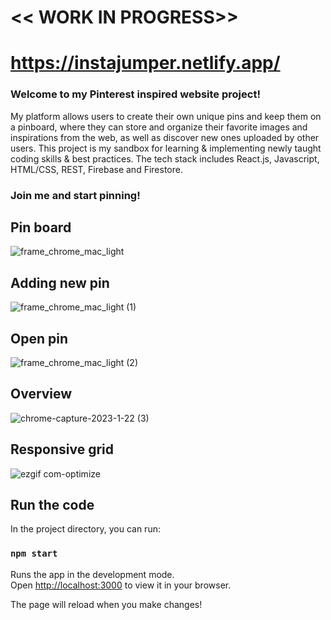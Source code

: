 # << WORK IN PROGRESS>>
# https://instajumper.netlify.app/
### Welcome to my Pinterest inspired website project!
  My platform allows users to create their own unique pins and keep them on a pinboard, where they can store and organize their favorite images and inspirations from the web, as well as discover new ones uploaded by other users. This project is my sandbox for learning & implementing newly taught coding skills & best practices. The tech stack includes React.js, Javascript, HTML/CSS, REST, Firebase and Firestore.   
 ### **Join me and start pinning!**

## Pin board
![frame_chrome_mac_light](https://user-images.githubusercontent.com/45184925/236206932-cbbc7ace-d5fe-460a-b7da-885ee7abe50e.png)
## Adding new pin
![frame_chrome_mac_light (1)](https://user-images.githubusercontent.com/45184925/236207080-ffff8096-1185-4c32-8e97-940dcdff164e.png)
## Open pin
![frame_chrome_mac_light (2)](https://user-images.githubusercontent.com/45184925/236207146-d43179b4-fee8-4246-844b-77e007684b31.png)

## Overview
![chrome-capture-2023-1-22 (3)](https://user-images.githubusercontent.com/45184925/220682591-e2a8a25b-f759-4d67-b19f-6f936b39efce.gif)
## Responsive grid
![ezgif com-optimize](https://user-images.githubusercontent.com/45184925/220683261-bf4e3485-fc49-4eb5-b48c-0f0fda288cf1.gif)

## Run the code

In the project directory, you can run:

### `npm start`

Runs the app in the development mode.\
Open [http://localhost:3000](http://localhost:3000) to view it in your browser.

The page will reload when you make changes!
